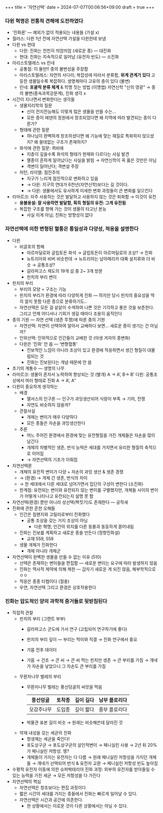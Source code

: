 +++
title = '자연선택'
date = 2024-07-07T00:06:56+09:00
draft = true
+++
### 다윈 혁명은 전통적 견해에 도전하였다

- ‘진화론’ — 예외가 없이 적용되는 내용들 (가설 x)
- 월러스: 다윈 1년 전에 자연선택 가설을 다윈한테 보냄
- 다윈 vs 현대
    - 다윈: 진화는 천천히 띄엄띄엄 (새로운 종) —  대진화
    - 현대: 진화는 지속적으로 일어남 (유전자 빈도) — 소진화
- 아리스토텔레스 vs 린네
    - 공통점: 이 둘만!! 종의 불변성을 주장함
    - 아리스토텔레스: 자연의 사다리; 복잡성에 따라서 분류함, **위계 관계가 있다**
    고등한 생물일수록 복잡하다. 생명체마다 고유의 층이 있다 (불변)
    - 린네: **포괄적 분류 체계** & 학명 짓는 방법 (이명법)
    자연신학 “신의 영광” → 종의 불변(종속과목강문계), 진화 생각 x
- 시간이 지나면서 변화한다는 생각들
    - 생물지리학의 질문
        - 신이 전지전능해도 이렇게 많은 생물을 만들 수는…
        - 모든 종이 에덴의 정원에서 창조되었다면 왜 지역에 따라 발견되는 종이 다른가?
    - 형태에 관한 질문
        - 하나님이 완벽하게 창조하셨다면 왜 기능에 맞는 재질로 특화하지 않으셨지? 왜 쓸데없는 구조가 존재하지?
    - 화석에 관한 질문: 퀴비에
        - 지층이 깊을수록 화석의 형태가 현재와 다르다는 사실 발견
        - 멸종이 흔하게 일어났다는 사실을 밝힘 → 자연신학이 꼭 옳은 것만은 아님
        - 격변이 일어난다; 격변설 주장
    - 허턴, 라이엘: 점진주의
        - 지구가 느리게 점진적으로 변화하고 있음
        - → 다윈: 지구의 연대가 6천년(자연신학)보다는 길 것이다.
        - → 다윈: 생물에서도 유사하게 미세한 변화 과정들이 큰 변화를 일으킨다
- 라마르크: 자주 사용하는 것은 발달하고 사용하지 않는 것은 퇴화함 → 이것이 유전
    - **용불용설: 잘 사용하면 발달함, 획득 형질의 유전: 그게 유전됨**
    - 복잡한 구조를 향해 가는 것이 생물의 타고난 본능
        - 사실 이게 아님; 진화는 방향성이 없다

### 자연선택에 의한 변형된 혈통은 통일성과 다양성, 적응을 설명한다

- 다윈
    - 비글호의 항해
        - 아르마딜로와 글립토돈 화석 → 글립토돈이 아르마딜로의 조상? → 진화
        - 뉴트리아와 비버 비슷한데 → 뉴트리아는 남아메리카 대륙 설치류와 더 비슷 → 공통조상?
        - 갈라파고스 제도의 19개 섬 중 2~ 3개 방문
        - 핀치의 부리 변이
- 핀치의 부리
    - 부리의 모양 = 구조는 기능
    - 핀치의 부리가 환경에 따라 다양하게 진화 — 하지만 당시 핀치의 중요성을 딱히 알지 못함 다른 종으로 분류하기도..
    - 자연선택은 모든 걸 샅샅이 수색하여 나쁜 것은 기각하고 좋은 것을 보존한다. 그리고 언제 어디서나 기회가 생길 때마다 조용히 움직인다
- 종의 기원 — 자연 선택 (생존 투쟁)에 따른 종의 기원
    - 자연선택: 자연이 선택하여 알아서 교배하다 보면… 새로운 종이 생기는 건 아닐까?
    - 인위선택: 인위적으로 인간들이 교배한 것 (야생 겨자의 종변화)
    - 다윈은 ‘진화’ 안 씀 — ‘변형혈통’
        - 진보적인 느낌이 아니라 조상이 있고 환경에 적응하면서 생긴 형질이 대물림되는 것
        - 진화는 진보된다는 개념 때문에 안 씀
- 초기의 계통수 — 생명의 나무
- 라마르크: 생물이 혼자서 노력하여 향상되는 것 (별개) A → A’, B→ B’
다윈: 공통조상에서 여러 형태로 진화 A → A’, A’’
- 다윈이 중요하게 생각하는
    - 배경
        - 맬서스의 인구론 — 인구가 과잉생산되어 식량이 부족 → 기아, 전쟁
        - 자연도 비슷하지 않을까?
    - 관찰사실
        - 개체는 변이가 매우 다양하다
        - 모든 종들은 자손을 과잉생산한다
    - 추론
        - 어느 주어진 환경에서 환경에 맞는 유전형질을 가진 개체들은 자손을 많이 남긴다
        - 개체의 차별적인 생존, 번식 능력은 세대를 거치면서 유리한 형질의 축적으로 이어짐
        - → 자연선택의 기초가 이뤄짐
- 자연선택론
    - 개체의 유전적 변이가 다양 + 자손의 과잉 생산 & 생존 경쟁
    - → (환경) → 개체 간 생존, 번식의 차이
    - → 한 세대에서 다른 세대로 넘어가면서 집단의 구성이 변한다 (소진화)
    - 한계점: 유전되는 변이와 유전되지 않는 변이를 구별했지만, 개체들 사이의 변이가 어떻게 나타나고 유전되는지 설명 못 함
- 자연선택(환경) 뿐만 아니라 성선택(짝짓기)도 존재한다 — 공작새
- 진화에 관한 흔한 오해들
    - 인간은 침팬지와 고릴라로부터 진화했다
        - 공통 조상을 갖는 거지 조상이 아님
            - 다윈 혁명; 인간의 위치를 다른 동물과 동등하게 끌어내림
    - 진화는 진보를 계획하고 새로운 종을 만든다 (정향진화설)
        - 교재 559, 558
    - 생물 개체가 진화한다
        - 개체 아니라 개체군
- 자연선택이 완벽한 생물을 만들 수 없는 이유 (510)
    - 선택은 존재하는 변이들을 편집함 — 새로운 변이는 요구에 따라 발생하지 않음
    - 진화는 역사적 제약에 의해 제한 — 갑자기 새로운 게 되진 않음, 해부학적으로 ㅇㅇ
    - 적응은 종종 타협이다 (절충)
    - 우연, 자연선택 그리고 환경은 상호작용한다

### 진화는 압도적인 양의 과학적 증거들로 뒷받침된다

- 직접적 관찰
    - 핀치의 부리 (그랜트 부부)
        - 갈라파고스 군도에 가서 연구 (고립되어 연구하기에 좋다)
        - 핀치의 부리 깊이 — 부리는 먹이와 직결 → 진화 연구에서 중요
        - 가뭄 전후 데이터

        - 가뭄 → 건조 → 큰 씨 → 큰 씨 먹는 핀치만 생존 → 큰 부리를 가짐 → 걔네가 자손을 낳았으니 그 자손도 큰 부리를 가짐
    - 무환자나무 벌레의 부리
        - 무환자나무 벌레는 풍선덩굴의 씨앗을 먹음
            
            
            | 풍선덩굴 | 토착종 | 길이 길다 | 남부 플로리다 |
            | --- | --- | --- | --- |
            | 모감주나무 | 도입종 | 길이 짧다 | 중부 플로리다 |
        - 박물관 표본 길이 비슷 → 원래는 비슷해쓴데 달라진 것
    - 약재 내성을 갖는 세균의 진화
        - 항생제는 세균을 죽인다!
        - 포도상구균 → 포도상구균의 살인적변이 → 페니실린 사용 → 2년 뒤 20%가 페니실린 저항성. 엥?
        - 개체들이 가지는 유전자는 다 다름 → 원래 페니실린 저항성을 가지던 개체들 → 걔네가 선택되어 번식 & 유전자 교환 → 페니실린 저항성 빈도 높아짐
- 수평적 유전자 이동에 의한 슈퍼박테리아 진화 과정: 외부의 유전자를 받아들일 수 있는 능력을 가진 세균 → 모든 저항성을 다 가진다
- 자연선택의 핵심
    - 자연선택은 창조보다는 편집 과정이다
    - 짧은 시간의 세대를 가지는 종들에서 진화는 빠르게 일어날 수 있다.
    - 자연선택은 시간과 공간에 의존한다.
        - 한 상황에서는 이로운 것이 다른 상황에서는 아닐 수 있다.